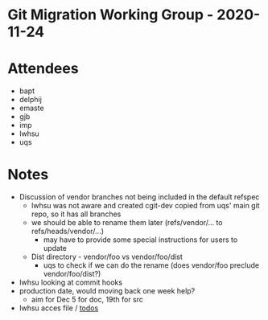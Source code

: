 # Git Migration Working Group - 2020-11-24

# Attendees
- bapt
- delphij
- emaste
- gjb
- imp
- lwhsu
- uqs

# Notes
- Discussion of vendor branches not being included in the default refspec
  - lwhsu was not aware and created cgit-dev copied from uqs' main git repo,
    so it has all branches
  - we should be able to rename them later (refs/vendor/... to
    refs/heads/vendor/...)
    - may have to provide some special instructions for users to update
  - Dist directory - vendor/foo vs vendor/foo/dist
    - uqs to check if we can do the rename (does vendor/foo preclude
      vendor/foo/dist?)
- lwhsu looking at commit hooks
- production date, would moving back one week help?
  - aim for Dec 5 for doc, 19th for src
- lwhsu acces file / [todos](https://hackmd.io/bK251VOfQAm6Gw1S5C5lRQ)
